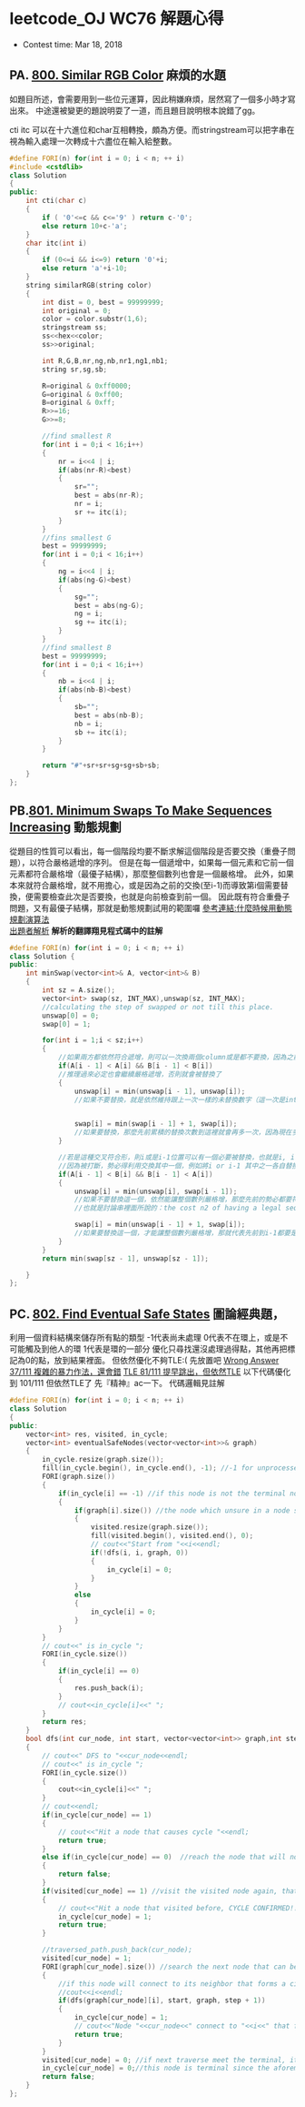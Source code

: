 # leetcode_OJ WC76 解題心得
* Contest time: Mar 18, 2018

## PA. [800. Similar RGB Color](https://leetcode.com/contest/weekly-contest-76/problems/similar-rgb-color/) 麻煩的水題
如題目所述，會需要用到一些位元運算，因此稍嫌麻煩，居然寫了一個多小時才寫出來。
中途還被變更的題說明耍了一道，而且題目說明根本說錯了gg。

cti itc 可以在十六進位和char互相轉換，頗為方便。而stringstream可以把字串在視為輸入處理一次轉成十六盡位在輸入給整數。
```cpp
#define FORI(n) for(int i = 0; i < n; ++ i)
#include <cstdlib>
class Solution
{
public:
    int cti(char c)
    {
        if ( '0'<=c && c<='9' ) return c-'0';
        else return 10+c-'a';
    }
    char itc(int i)
    {
        if (0<=i && i<=9) return '0'+i;
        else return 'a'+i-10;
    }
    string similarRGB(string color)
    {
        int dist = 0, best = 99999999;
        int original = 0;
        color = color.substr(1,6);
        stringstream ss;
        ss<<hex<<color;
        ss>>original;

        int R,G,B,nr,ng,nb,nr1,ng1,nb1;
        string sr,sg,sb;

        R=original & 0xff0000;
        G=original & 0xff00;
        B=original & 0xff;
        R>>=16;
        G>>=8;

        //find smallest R
        for(int i = 0;i < 16;i++)
        {
            nr = i<<4 | i;
            if(abs(nr-R)<best)
            {
                sr="";
                best = abs(nr-R);
                nr = i;
                sr += itc(i);
            }
        }
        //fins smallest G
        best = 99999999;
        for(int i = 0;i < 16;i++)
        {
            ng = i<<4 | i;
            if(abs(ng-G)<best)
            {
                sg="";
                best = abs(ng-G);
                ng = i;
                sg += itc(i);
            }
        }
        //find smallest B
        best = 99999999;
        for(int i = 0;i < 16;i++)
        {
            nb = i<<4 | i;
            if(abs(nb-B)<best)
            {
                sb="";
                best = abs(nb-B);
                nb = i;
                sb += itc(i);
            }
        }

        return "#"+sr+sr+sg+sg+sb+sb;
    }
};

```

## PB.[801. Minimum Swaps To Make Sequences Increasing](https://leetcode.com/contest/weekly-contest-76/problems/minimum-swaps-to-make-sequences-increasing/) 動態規劃

從題目的性質可以看出，每一個階段均要不斷求解這個階段是否要交換（重疊子問題），以符合嚴格遞增的序列。
但是在每一個遞增中，如果每一個元素和它前一個元素都符合嚴格增（最優子結構），那麼整個數列也會是一個嚴格增。
此外，如果本來就符合嚴格增，就不用擔心，或是因為之前的交換(至i-1)而導致第i個需要替換，便需要檢查此次是否要換，也就是向前檢查到前一個。
因此既有符合重疊子問題，又有最優子結構，那就是動態規劃試用的範圍囉
[參考連結:什麼時候用動態規劃演算法](https://hk.saowen.com/a/4828e12cd690ddf64c6469a905194c7672628d731f560080578408609b5cf760) <br />
[出題者解析](https://discuss.leetcode.com/topic/121082/minimum-swaps-to-make-sequences-increasing/6)
**解析的翻譯翔見程式碼中的註解** <br />
```cpp
#define FORI(n) for(int i = 0; i < n; ++ i)
class Solution {
public:
    int minSwap(vector<int>& A, vector<int>& B)
    {
        int sz = A.size();
        vector<int> swap(sz, INT_MAX),unswap(sz, INT_MAX);
        //calculating the step of swapped or not till this place.
        unswap[0] = 0;
        swap[0] = 1;

        for(int i = 1;i < sz;i++)
        {
            //如果兩方都依然符合遞增，則可以一次換兩個column或是都不要換，因為之前的已經符合嚴格遞增
            if(A[i - 1] < A[i] && B[i - 1] < B[i])
            //推理過來必定也會繼續嚴格遞增，否則就會被替換了
            {
                unswap[i] = min(unswap[i - 1], unswap[i]);
                //如果不要替換，就是依然維持跟上一次一樣的未替換數字（這一次是intmax 所以一定會取到較小的）


                swap[i] = min(swap[i - 1] + 1, swap[i]);
                //如果要替換，那麼先前累積的替換次數到這裡就會再多一次，因為現在多的i又要再換一次了。
            }

            //若是這種交叉符合形，則i或是i-1位置可以有一個必要被替換，也就是i, i-1會有遞增形成。（這種意思就是說，因為A B的『雙重符合』遞增在此被打斷了』
            //因為被打斷，勢必得利用交換其中一個，例如將i or i-1 其中之一各自替換即可。
            if(A[i - 1] < B[i] && B[i - 1] < A[i])
            {
                unswap[i] = min(unswap[i], swap[i - 1]);
                //如果不要替換這一個，依然能讓整個數列嚴格增，那麼先前的勢必都要符合嚴格遞增的形式，因此得替換上一個
                //也就是討論串裡面所說的：the cost n2 of having a legal sequence up to column i that ends with column i not flipped, is going //to be the cost s1 of having a legal sequence up to column i-1 that ends in column i-1 flipped

                swap[i] = min(unswap[i - 1] + 1, swap[i]);
                //如果要替換這一個，才能讓整個數列嚴格增，那就代表先前到i-1都要是持續嚴格增，因此從這裡開始替換就是算先前沒替換但這個有替換，所以是從unswap + 1
            }
        }
        return min(swap[sz - 1], unswap[sz - 1]);

    }
};

```

## PC. [802. Find Eventual Safe States](https://leetcode.com/problems/find-eventual-safe-states/description/) 圖論經典題，

利用一個資料結構來儲存所有點的類型 -1代表尚未處理 0代表不在環上，或是不可能觸及到他人的環 1代表是環的一部分
優化只尋找還沒處理過得點，其他再把標記為0的點，放到結果裡面。
但依然優化不夠TLE:( 先放置吧
[Wrong Answer 37/111 複雜的暴力作法，還會錯](https://github.com/Alfons0329/Programming_Competition/blob/master/LeetCode%20Weekly%20Contest/Weekly_Contest_76/PC_WA.cpp)
[TLE 81/111 提早跳出，但依然TLE](https://github.com/Alfons0329/Programming_Competition/blob/master/LeetCode%20Weekly%20Contest/Weekly_Contest_76/PC_TLE.cpp)
以下代碼優化到 101/111 但依然TLE了 先『精神』ac一下。
代碼邏輯見註解
```cpp
#define FORI(n) for(int i = 0; i < n; ++ i)
class Solution
{
public:
    vector<int> res, visited, in_cycle;
    vector<int> eventualSafeNodes(vector<vector<int>>& graph)
    {
        in_cycle.resize(graph.size());
        fill(in_cycle.begin(), in_cycle.end(), -1); //-1 for unprocessed, 1 for in cycle and 0 for not in cycle
        FORI(graph.size())
        {
            if(in_cycle[i] == -1) //if this node is not the terminal node
            {
                if(graph[i].size()) //the node which unsure in a node should be processed, otherwiswe, just dont do
                {
                    visited.resize(graph.size());
                    fill(visited.begin(), visited.end(), 0);
                    // cout<<"Start from "<<i<<endl;
                    if(!dfs(i, i, graph, 0))
                    {
                        in_cycle[i] = 0;
                    }
                }
                else
                {
                    in_cycle[i] = 0;
                }
            }
        }
        // cout<<" is in_cycle ";
        FORI(in_cycle.size())
        {
            if(in_cycle[i] == 0)
            {
                res.push_back(i);
            }
            // cout<<in_cycle[i]<<" ";
        }
        return res;
    }
    bool dfs(int cur_node, int start, vector<vector<int>> graph,int step)
    {
        // cout<<" DFS to "<<cur_node<<endl;
        // cout<<" is in_cycle ";
        FORI(in_cycle.size())
        {
            cout<<in_cycle[i]<<" ";
        }
        // cout<<endl;
        if(in_cycle[cur_node] == 1)
        {
            // cout<<"Hit a node that causes cycle "<<endl;
            return true;
        }
        else if(in_cycle[cur_node] == 0)  //reach the node that will not form a cycle, which is safe
        {
            return false;
        }
        if(visited[cur_node] == 1) //visit the visited node again, that is a cycle
        {
            // cout<<"Hit a node that visited before, CYCLE CONFIRMED!! now cur_node is "<<cur_node<<endl;
            in_cycle[cur_node] = 1;
            return true;
        }

        //traversed_path.push_back(cur_node);
        visited[cur_node] = 1;
        FORI(graph[cur_node].size()) //search the next node that can be traversed from the current node
        {
            //if this node will connect to its neighbor that forms a circle, than cur_node will be treated as circle-hazard as well
            //cout<<i<<endl;
            if(dfs(graph[cur_node][i], start, graph, step + 1))
            {
                in_cycle[cur_node] = 1;
                // cout<<"Node "<<cur_node<<" connect to "<<i<<" that forms a cycle "<<endl;
                return true;
            }
        }
        visited[cur_node] = 0; //if next traverse meet the terminal, it does not count as meet before that form a cycle since terminal is OK to meet again
        in_cycle[cur_node] = 0;//this node is terminal since the aforementioned FORI wont get in, so this is the node with output degree zero
        return false;
    }
};


```
